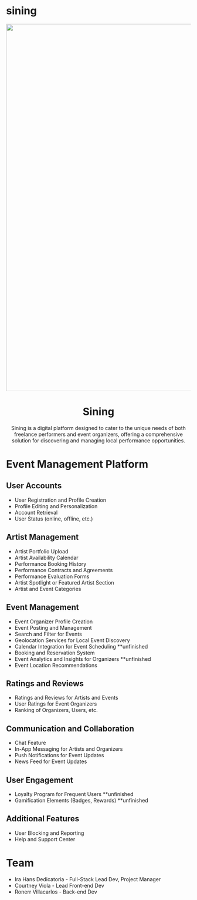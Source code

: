 # sining
 
<div align="center">
  <img width="1000" src="./sining.png"/>
</div>
<h1 align="center">Sining</h1>
<p align="center">Sining is a digital platform designed to cater to the unique needs of both freelance performers and event organizers, offering a comprehensive solution for discovering and managing local performance opportunities. </p>
<div align="center">
</div>

# Event Management Platform

## User Accounts
- User Registration and Profile Creation
- Profile Editing and Personalization
- Account Retrieval
- User Status (online, offline, etc.)

## Artist Management
- Artist Portfolio Upload
- Artist Availability Calendar
- Performance Booking History
- Performance Contracts and Agreements 
- Performance Evaluation Forms
- Artist Spotlight or Featured Artist Section
- Artist and Event Categories

## Event Management
- Event Organizer Profile Creation
- Event Posting and Management
- Search and Filter for Events
- Geolocation Services for Local Event Discovery
- Calendar Integration for Event Scheduling **unfinished
- Booking and Reservation System
- Event Analytics and Insights for Organizers **unfinished
- Event Location Recommendations

## Ratings and Reviews
- Ratings and Reviews for Artists and Events
- User Ratings for Event Organizers
- Ranking of Organizers, Users, etc.

## Communication and Collaboration
- Chat Feature
- In-App Messaging for Artists and Organizers
- Push Notifications for Event Updates
- News Feed for Event Updates

## User Engagement
- Loyalty Program for Frequent Users **unfinished
- Gamification Elements (Badges, Rewards) **unfinished

## Additional Features
- User Blocking and Reporting
- Help and Support Center

# Team

- Ira Hans Dedicatoria - Full-Stack Lead Dev, Project Manager
- Courtney Viola - Lead Front-end Dev
- Ronerr Villacarlos - Back-end Dev
